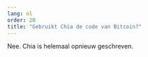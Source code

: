 ```yaml
---
lang: nl
order: 20
title: "Gebruikt Chia de code van Bitcoin?"
---
```


Nee. Chia is helemaal opnieuw geschreven.
